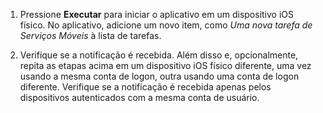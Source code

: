 
1. Pressione **Executar** para iniciar o aplicativo em um dispositivo iOS físico. No aplicativo, adicione um novo item, como _Uma nova tarefa de Serviços Móveis_ à lista de tarefas.

2. Verifique se a notificação é recebida. Além disso e, opcionalmente, repita as etapas acima em um dispositivo iOS físico diferente, uma vez usando a mesma conta de logon, outra usando uma conta de logon diferente. Verifique se a notificação é recebida apenas pelos dispositivos autenticados com a mesma conta de usuário.

<!--HONumber=54-->